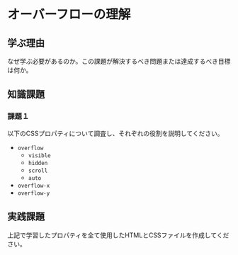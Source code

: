 # オーバーフローの理解

## 学ぶ理由

なぜ学ぶ必要があるのか。この課題が解決するべき問題または達成するべき目標は何か。

## 知識課題

### 課題１

以下のCSSプロパティについて調査し、それぞれの役割を説明してください。

- `overflow`
  - `visible`
  - `hidden`
  - `scroll`
  - `auto`
- `overflow-x`
- `overflow-y`

## 実践課題

上記で学習したプロパティを全て使用したHTMLとCSSファイルを作成してください。
